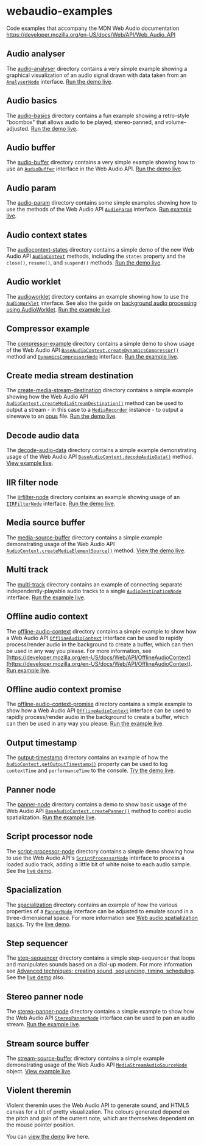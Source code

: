 # webaudio-examples
Code examples that accompany the MDN Web Audio documentation https://developer.mozilla.org/en-US/docs/Web/API/Web_Audio_API

## Audio analyser
The [audio-analyser](https://github.com/mdn/webaudio-examples/tree/master/audio-analyser) directory contains a very simple example showing a graphical visualization of an audio signal drawn with data taken from an [`AnalyserNode`](https://developer.mozilla.org/en-US/docs/Web/API/AnalyserNode) interface. [Run the demo live](http://mdn.github.io/webaudio-examples/audio-analyser/).

## Audio basics
The [audio-basics](https://github.com/mdn/webaudio-examples/tree/master/audio-basics) directory contains a fun example showing a retro-style "boombox" that allows audio to be played, stereo-panned, and volume-adjusted. [Run the demo live](http://mdn.github.io/webaudio-examples/audio-basics/).

## Audio buffer
The [audio-buffer](https://github.com/mdn/webaudio-examples/tree/master/audio-buffer) directory contains a very simple example showing how to use an [`AudioBuffer`](https://developer.mozilla.org/en-US/docs/Web/API/AudioBuffer) interface in the Web Audio API. [Run the demo live](http://mdn.github.io/webaudio-examples/audio-buffer/).

## Audio param
The [audio-param](https://github.com/mdn/webaudio-examples/tree/master/audio-param) directory contains some simple examples showing how to use the methods of the Web Audio API [`AudioParam`](https://developer.mozilla.org/en-US/docs/Web/API/AudioParam) interface. [Run example live](http://mdn.github.io/webaudio-examples/audio-param/).

## Audio context states
The [audiocontext-states](https://github.com/mdn/webaudio-examples/tree/master/audiocontext-states) directory contains a simple demo of the new Web Audio API [`AudioContext`](https://developer.mozilla.org/en-US/docs/Web/API/AudioContext) methods, including the <code>states</code> property and the <code>close()</code>, <code>resume()</code>, and <code>suspend()</code> methods. [Run the demo live](http://mdn.github.io/webaudio-examples/audiocontext-states/).

## Audio worklet
The [audioworklet](https://github.com/mdn/webaudio-examples/tree/master/audioworklet) directory contains an example showing how to use the [``AudioWorklet``](https://developer.mozilla.org/en-US/docs/Web/API/AudioWorklet) interface. See also the guide on [background audio processing using AudioWorklet](https://developer.mozilla.org/en-US/docs/Web/API/Web_Audio_API/Using_AudioWorklet). [Run the example live](http://mdn.github.io/webaudio-examples/audioworklet/).

## Compressor example
The [compressor-example](https://github.com/mdn/webaudio-examples/tree/master/compressor-example) directory contains a simple demo to show usage of the Web Audio API [`BaseAudioContext.createDynamicsCompressor()`](https://developer.mozilla.org/en-US/docs/Web/API/BaseAudioContext/createDynamicsCompressor) method and [`DynamicsCompressorNode`](https://developer.mozilla.org/en-US/docs/Web/API/DynamicsCompressorNode) interface. [Run the example live](http://mdn.github.io/webaudio-examples/compressor-example/).

## Create media stream destination
The [create-media-stream-destination](https://github.com/mdn/webaudio-examples/tree/master/create-media-stream-destination) directory contains a simple example showing how the Web Audio API [`AudioContext.createMediaStreamDestination()`](https://developer.mozilla.org/en-US/docs/Web/API/AudioContext/createMediaStreamDestination) method can be used to output a stream - in this case to a [`MediaRecorder`](https://developer.mozilla.org/en-US/docs/Web/API/MediaRecorder) instance - to output a sinewave to an [opus](https://developer.mozilla.org/en-US/docs/Web/Media/Formats/Audio_codecs#Opus) file. [Run the demo live](http://mdn.github.io/webaudio-examples/create-media-stream-destination/).

## Decode audio data
The [decode-audio-data](https://github.com/mdn/webaudio-examples/tree/master/decode-audio-data) directory contains a simple example demonstrating usage of the Web Audio API [`BaseAudioContext.decodeAudioData()`](https://developer.mozilla.org/en-US/docs/Web/API/BaseAudioContext/decodeAudioData) method. [View example live](http://mdn.github.io/webaudio-examples/decode-audio-data/).

## IIR filter node
The [iirfilter-node](https://github.com/mdn/webaudio-examples/tree/master/iirfilter-node) directory contains an example showing usage of an [`IIRFilterNode`](https://developer.mozilla.org/en-US/docs/Web/API/IIRFilterNode) interface. [Run the demo live](http://mdn.github.io/webaudio-examples/iirfilter-node/).

## Media source buffer
The [media-source-buffer](https://github.com/mdn/webaudio-examples/tree/master/media-source-buffer) directory contains a simple example demonstrating usage of the Web Audio API [`AudioContext.createMediaElementSource()`](https://developer.mozilla.org/en-US/docs/Web/API/AudioContext/createMediaElementSource) method. [View the demo live](http://mdn.github.io/webaudio-examples/media-source-buffer/).

## Multi track
The [multi-track](https://github.com/mdn/webaudio-examples/tree/master/multi-track) directory contains an example of connecting separate independently-playable audio tracks to a single [`AudioDestinationNode`](https://developer.mozilla.org/en-US/docs/Web/API/AudioDestinationNode) interface. [Run the example live](http://mdn.github.io/webaudio-examples/multi-track/).

## Offline audio context
The [offline-audio-context](https://github.com/mdn/webaudio-examples/tree/master/offline-audio-context) directory contains a simple example to show how a Web Audio API [`OfflineAudioContext`](https://developer.mozilla.org/en-US/docs/Web/API/OfflineAudioContext) interface can be used to rapidly process/render audio in the background to create a buffer, which can then be used in any way you please. For more information, see [https://developer.mozilla.org/en-US/docs/Web/API/OfflineAudioContext](https://developer.mozilla.org/en-US/docs/Web/API/OfflineAudioContext). [Run example live](http://mdn.github.io/webaudio-examples/offline-audio-context/).

## Offline audio context promise
The [offline-audio-context-promise](https://github.com/mdn/webaudio-examples/tree/master/offline-audio-context-promise) directory contains a simple example to show how a Web Audio API [`OfflineAudioContext`](https://developer.mozilla.org/en-US/docs/Web/API/OfflineAudioContext) interface can be used to rapidly process/render audio in the background to create a buffer, which can then be used in any way you please. [Run the example live](http://mdn.github.io/webaudio-examples/offline-audio-context-promise/).

## Output timestamp
The [output-timestamp](https://github.com/mdn/webaudio-examples/tree/master/output-timestamp) directory contains an example of how the [`AudioContext.getOutputTimestamp()`](https://developer.mozilla.org/en-US/docs/Web/API/AudioContext/getOutputTimestamp) property can be used to log <code>contextTime</code> and <code>performanceTime</code> to the console. [Try the demo live](https://mdn.github.io/webaudio-examples/output-timestamp/).

## Panner node
The [panner-node](https://github.com/mdn/webaudio-examples/tree/master/panner-node) directory contains a demo to show basic usage of the Web Audio API [`BaseAudioContext.createPanner()`](https://developer.mozilla.org/en-US/docs/Web/API/AudioContext/createPanner) method to control audio spatialization. [Run the example live](http://mdn.github.io/webaudio-examples/panner-node/).

## Script processor node
The [script-processor-node](https://github.com/mdn/webaudio-examples/tree/master/script-processor-node) directory contains a simple demo showing how to use the Web Audio API's [`ScriptProcessorNode`](https://developer.mozilla.org/en-US/docs/Web/API/ScriptProcessorNode) interface to process a loaded audio track, adding a little bit of white noise to each audio sample. See the [live demo](http://mdn.github.io/webaudio-examples/script-processor-node/).

## Spacialization
The [spacialization](https://github.com/mdn/webaudio-examples/tree/master/spacialization) directory contains an example of how the various properties of a [`PannerNode`](https://developer.mozilla.org/en-US/docs/Web/API/PannerNode) interface can be adjusted to emulate sound in a three-dimensional space. For more information see [Web audio spatialization basics](https://developer.mozilla.org/en-US/docs/Web/API/Web_Audio_API/Web_audio_spatialization_basics). Try the [live demo](http://mdn.github.io/webaudio-examples/spacialization/).

## Step sequencer
The [step-sequencer](https://github.com/mdn/webaudio-examples/tree/master/step-sequencer) directory contains a simple step-sequencer that loops and manipulates sounds based on a dial-up modem. For more information see [Advanced techniques: creating sound, sequencing, timing, scheduling](https://developer.mozilla.org/en-US/docs/Web/API/Web_Audio_API/Advanced_techniques). See the [live demo](http://mdn.github.io/webaudio-examples/step-sequencer/) also.

## Stereo panner node
The [stereo-panner-node](https://github.com/mdn/webaudio-examples/tree/master/stereo-panner-node) directory contains a simple example to show how the Web Audio API [`StereoPannerNode`](https://developer.mozilla.org/en-US/docs/Web/API/StereoPannerNode) interface can be used to pan an audio stream. [Run the example live](http://mdn.github.io/webaudio-examples/stereo-panner-node/).

## Stream source buffer
The [stream-source-buffer](https://github.com/mdn/webaudio-examples/tree/master/stream-source-buffer) directory contains a simple example demonstrating usage of the Web Audio API [`MediaStreamAudioSourceNode`](https://developer.mozilla.org/en-US/docs/Web/API/AMediaStreamAudioSourceNode) object. [View example live](http://mdn.github.io/webaudio-examples/stream-source-buffer/).

## Violent theremin

Violent theremin uses the Web Audio API to generate sound, and HTML5 canvas for a bit of pretty visualization. The colours generated depend on the pitch and gain of the current note, which are themselves dependent on the mouse pointer position.

You can [view the demo](http://mdn.github.io/webaudio-examples/violent-theremin/) live here.
